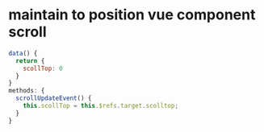 # maintain to position vue component scroll

```js
data() {
  return {
    scollTop: 0
  }
}
methods: {
  scrollUpdateEvent() {
    this.scollTop = this.$refs.target.scolltop;
  }
}

```
